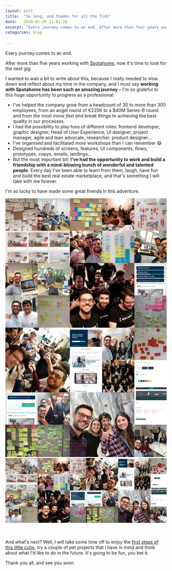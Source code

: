 ```yaml
---
layout: post
title:  "So long, and thanks for all the fish"
date:   2020-02-20 11:01:28
excerpt: "Every journey comes to an end. After more than four years working with Spotahome, now it's time to "
categories: blog

---
```


Every journey comes to an end.

After more than five years working with [Spotahome](https://www.spotahome.com/), now it's time to look for the next gig. 

I wanted to wait a bit to write about this, because I really needed to slow down and reflect about my time in the company, and I must say **working with Spotahome has been such an amazing journey** – I'm so grateful to this huge opportunity to progress as a professional:
* I’ve helped the company grow from a headcount of 30 to more than 300 employees, from an angel round of €225K to a $40M Series-B round and from the most _move fast and break things_ to achieving the best quality in our processes.
* I had the possibility to play tons of different roles: frontend developer, graphic designer, Head of User Experience, UI designer, project manager, agile and lean advocate, researcher, product designer...
* I've organised and facilitated more workshops than I can remember 😅
* Designed hundreds of screens, features, UI components, flows, prototypes, copys, emails, landings...
* But the most important bit: **I've had the opportunity to work and build a friendship with a mind-blowing bunch of wonderful and talented people**. Every day I've been able to learn from them, laugh, have fun and build the best real estate marketplace, and that's something I will take with me forever.

I'm so lucky to have made some great friends in this adventure.
<br>

<p>
    <div class="full-bleed-image">
        <img
             class="full-width-image mobile-only"
             src="/images/spotahome-life--mobile.jpg"
             alt="A collage of photos of tons of post-its, UI designs and great friends I've made at Spotahome">
        <img
             class="full-width-image desktop-only"
             src="/images/spotahome-life.jpg"
             alt="A collage of photos of tons of post-its, UI designs and great friends I've made at Spotahome">   
    </div>
</p>


<br>
<br>
And what's next? Well, I will take some time off to enjoy the <a title="Link to a picture of my son in my instagram feed" href="https://www.instagram.com/p/B5lIgljoDP7/">first steps of this little cutie</a>, try a couple of pet projects that I have in mind and think about what I'd like to do in the future. It's going to be fun, you bet it.

Thank you all, and see you soon.
